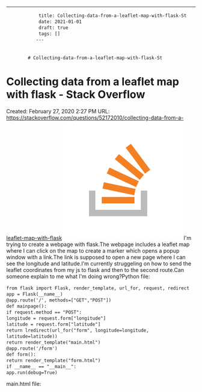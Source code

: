 ---
                title: Collecting-data-from-a-leaflet-map-with-flask-St
                date: 2021-01-01    
                draft: true
                tags: []
               ---


            # Collecting-data-from-a-leaflet-map-with-flask-St

# Collecting data from a leaflet map with flask - Stack Overflow
Created: February 27, 2020 2:27 PM
URL: https://stackoverflow.com/questions/52172010/collecting-data-from-a-leaflet-map-with-flask
![apple-touch-icon@2.png](Collecting%20data%20from%20a%20leaflet%20map%20with%20flask%20-%20St%20e9cb5ecdccdb4285b34f8c2c98711b48/apple-touch-icon2.png)
I'm trying to create a webpage with flask.The webpage includes a leaflet map where I can click on the map to create a marker which opens a popup window with a link.The link is supposed to open a new page where I can see the longitude and latitude.I'm currently struggeling on how to send the leaflet coordinates from my js to flask and then to the second route.Can someone explain to me what I'm doing wrong?Python file:
```
from flask import Flask, render_template, url_for, request, redirect
app = Flask(__name__)
@app.route('/', methods=["GET","POST"])
def mainpage():
if request.method == "POST":
longitude = request.form["longitude"]
latitude = request.form["latitude"]
return lredirect(url_for("form", longitude=longitude, latitude=latitude))
return render_template("main.html")
@app.route('/form')
def form():
return render_template("form.html")
if __name__ == "__main__":
app.run(debug=True)
```
main.html file:
```